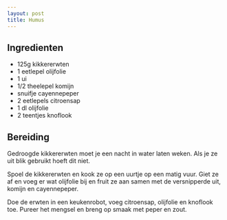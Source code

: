 ```yaml
---
layout: post
title: Humus
---
```


##  Ingredienten 

* 125g kikkererwten
* 1 eetlepel olijfolie
* 1 ui
* 1/2 theelepel komijn
* snuifje cayennepeper
* 2 eetlepels citroensap
* 1 dl olijfolie
* 2 teentjes knoflook

##  Bereiding 

Gedroogde kikkererwten moet je een nacht in water laten weken. Als je ze uit blik gebruikt hoeft dit niet.

Spoel de kikkererwten en kook ze op een uurtje op een matig vuur. Giet ze af en voeg er wat olijfolie bij en fruit ze aan samen met de versnipperde uit, komijn en cayennepeper.

Doe de erwten in een keukenrobot, voeg citroensap, olijfolie en knoflook toe. Pureer het mengsel en breng op smaak met peper en zout.

